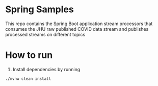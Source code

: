 # Spring Samples
This repo contains the Spring Boot application stream processors that consumes the JHU raw published COVID data stream and publishes processed streams on different topics

# How to run
1. Install dependencies by running
```
./mvnw clean install
```